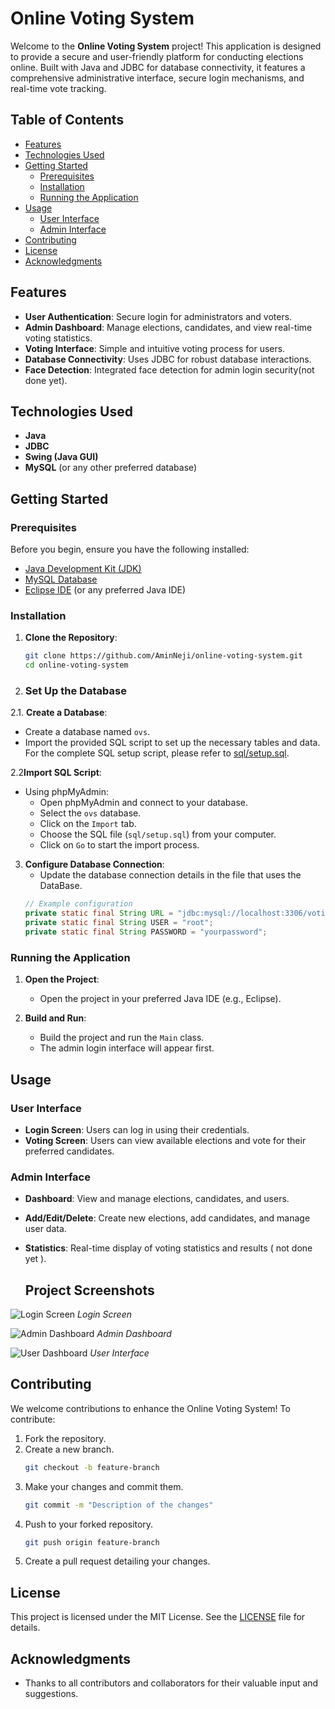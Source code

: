
# Online Voting System

Welcome to the **Online Voting System** project! This application is designed to provide a secure and user-friendly platform for conducting elections online. Built with Java and JDBC for database connectivity, it features a comprehensive administrative interface, secure login mechanisms, and real-time vote tracking.

## Table of Contents

- [Features](#features)
- [Technologies Used](#technologies-used)
- [Getting Started](#getting-started)
  - [Prerequisites](#prerequisites)
  - [Installation](#installation)
  - [Running the Application](#running-the-application)
- [Usage](#usage)
  - [User Interface](#user-interface)
  - [Admin Interface](#admin-interface)
- [Contributing](#contributing)
- [License](#license)
- [Acknowledgments](#acknowledgments)

## Features

- **User Authentication**: Secure login for administrators and voters.
- **Admin Dashboard**: Manage elections, candidates, and view real-time voting statistics.
- **Voting Interface**: Simple and intuitive voting process for users.
- **Database Connectivity**: Uses JDBC for robust database interactions.
- **Face Detection**: Integrated face detection for admin login security(not done yet).

## Technologies Used

- **Java**
- **JDBC**
- **Swing (Java GUI)**
- **MySQL** (or any other preferred database)

## Getting Started

### Prerequisites

Before you begin, ensure you have the following installed:

- [Java Development Kit (JDK)](https://www.oracle.com/java/technologies/javase-jdk11-downloads.html)
- [MySQL Database](https://www.mysql.com/downloads/)
- [Eclipse IDE](https://www.eclipse.org/downloads/) (or any preferred Java IDE)

### Installation

1. **Clone the Repository**:
   ```bash
   git clone https://github.com/AminNeji/online-voting-system.git
   cd online-voting-system
   ```

2. ### Set Up the Database

2.1. **Create a Database**:
   - Create a database named `ovs`.
   - Import the provided SQL script to set up the necessary tables and data.
   For the complete SQL setup script, please refer to [sql/setup.sql](Online_Voting_System/ovs.sql).

2.2**Import SQL Script**:
   - Using phpMyAdmin:
     - Open phpMyAdmin and connect to your database.
     - Select the `ovs` database.
     - Click on the `Import` tab.
     - Choose the SQL file (`sql/setup.sql`) from your computer.
     - Click on `Go` to start the import process.

3. **Configure Database Connection**:
   - Update the database connection details in the file that uses the DataBase.
   ```java
   // Example configuration
   private static final String URL = "jdbc:mysql://localhost:3306/voting_system";
   private static final String USER = "root";
   private static final String PASSWORD = "yourpassword";
   ```

### Running the Application

1. **Open the Project**:
   - Open the project in your preferred Java IDE (e.g., Eclipse).
   
2. **Build and Run**:
   - Build the project and run the `Main` class.
   - The admin login interface will appear first.

## Usage

### User Interface

- **Login Screen**: Users can log in using their credentials.
- **Voting Screen**: Users can view available elections and vote for their preferred candidates.

### Admin Interface

- **Dashboard**: View and manage elections, candidates, and users.
- **Add/Edit/Delete**: Create new elections, add candidates, and manage user data.
- **Statistics**: Real-time display of voting statistics and results ( not done yet ).

  ## Project Screenshots

![Login Screen](path/to/login_screen.png)
*Login Screen*

![Admin Dashboard](path/to/admin_dashboard.png)
*Admin Dashboard*

![User Dashboard](path/to/voting_interface.png)
*User Interface*


## Contributing

We welcome contributions to enhance the Online Voting System! To contribute:

1. Fork the repository.
2. Create a new branch.
   ```bash
   git checkout -b feature-branch
   ```
3. Make your changes and commit them.
   ```bash
   git commit -m "Description of the changes"
   ```
4. Push to your forked repository.
   ```bash
   git push origin feature-branch
   ```
5. Create a pull request detailing your changes.

## License

This project is licensed under the MIT License. See the [LICENSE](LICENSE) file for details.

## Acknowledgments

- Thanks to all contributors and collaborators for their valuable input and suggestions.
